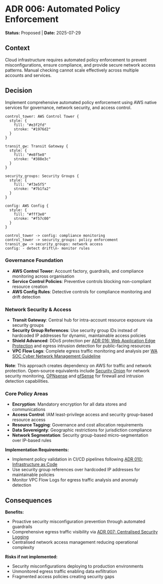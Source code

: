# ADR 006: Automated Policy Enforcement

**Status:** Proposed | **Date:** 2025-07-29

## Context

Cloud infrastructure requires automated policy enforcement to prevent
misconfigurations, ensure compliance, and provide secure network access
patterns. Manual checking cannot scale effectively across multiple
accounts and services.

## Decision

Implement comprehensive automated policy enforcement using AWS native
services for governance, network security, and access control.

```d2
control_tower: AWS Control Tower {
  style: {
    fill: "#e3f2fd"
    stroke: "#1976d2"
  }
}

transit_gw: Transit Gateway {
  style: {
    fill: "#e8f5e8"
    stroke: "#388e3c"
  }
}

security_groups: Security Groups {
  style: {
    fill: "#f3e5f5"
    stroke: "#7b1fa2"
  }
}

config: AWS Config {
  style: {
    fill: "#fff3e0"
    stroke: "#f57c00"
  }
}

control_tower -> config: compliance monitoring
control_tower -> security_groups: policy enforcement
transit_gw -> security_groups: network access
config: - detect drift\n- monitor rules
```

### Governance Foundation

- **AWS Control Tower**: Account factory, guardrails, and compliance
  monitoring across organisation
- **Service Control Policies**: Preventive controls blocking
  non-compliant resource creation
- **AWS Config Rules**: Detective controls for compliance monitoring and
  drift detection

### Network Security & Access

- **Transit Gateway**: Central hub for intra-account resource exposure
  via security groups
- **Security Group References**: Use security group IDs instead of
  hardcoded IP addresses for dynamic, maintainable access policies
- **Shield Advanced**: DDoS protection per [ADR 016: Web Application Edge Protection](../security/016-edge-protection.md) and egress intrusion detection
  for public-facing resources
- **VPC Flow Logs**: Complete egress traffic monitoring and analysis per
  [WA SOC Cyber Network Management
  Guideline](https://soc.cyber.wa.gov.au/guidelines/network-management/)

**Note**: This approach creates dependency on AWS for traffic and
network protection. Open-source equivalents include [Security
Onion](https://securityonionsolutions.com/) for network security
monitoring, [OPNsense](https://opnsense.org/) and
[pfSense](https://www.pfsense.org/) for firewall and intrusion detection
capabilities.

### Core Policy Areas

- **Encryption**: Mandatory encryption for all data stores and
  communications
- **Access Control**: IAM least-privilege access and security
  group-based resource access
- **Resource Tagging**: Governance and cost allocation requirements
- **Data Sovereignty**: Geographic restrictions for jurisdiction
  compliance
- **Network Segmentation**: Security group-based micro-segmentation over
  IP-based rules

**Implementation Requirements:**

- Implement policy validation in CI/CD pipelines following [ADR 010: Infrastructure as Code](010-configmgmt.md)
- Use security group references over hardcoded IP addresses for maintainable policies
- Monitor VPC Flow Logs for egress traffic analysis and anomaly detection

## Consequences

**Benefits:**

- Proactive security misconfiguration prevention through automated guardrails
- Comprehensive egress traffic visibility via [ADR 007: Centralised Security Logging](007-logging.md)
- Centralised network access management reducing operational complexity

**Risks if not implemented:**

- Security misconfigurations deploying to production environments
- Unmonitored egress traffic enabling data exfiltration
- Fragmented access policies creating security gaps
